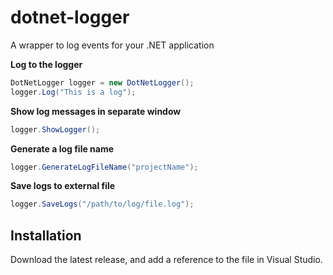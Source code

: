 # dotnet-logger
A wrapper to log events for your .NET application

**Log to the logger**
```csharp
DotNetLogger logger = new DotNetLogger();
logger.Log("This is a log");
```

**Show log messages in separate window**
```csharp
logger.ShowLogger();
```

**Generate a log file name**
```csharp
logger.GenerateLogFileName("projectName");
```

**Save logs to external file**
```csharp
logger.SaveLogs("/path/to/log/file.log");
```

## Installation
Download the latest release, and add a reference to the file in Visual Studio.
